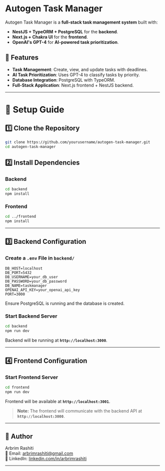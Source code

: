 # Autogen Task Manager

Autogen Task Manager is a **full-stack task management system** built with:
- **NestJS + TypeORM + PostgreSQL** for the **backend**.
- **Next.js + Chakra UI** for the **frontend**.
- **OpenAI's GPT-4** for **AI-powered task prioritization**.

## 🚀 Features
- **Task Management**: Create, view, and update tasks with deadlines.
- **AI Task Prioritization**: Uses GPT-4 to classify tasks by priority.
- **Database Integration**: PostgreSQL with TypeORM.
- **Full-Stack Application**: Next.js frontend + NestJS backend.

---

# 🔧 Setup Guide

## 1️⃣ Clone the Repository
```sh
git clone https://github.com/yourusername/autogen-task-manager.git
cd autogen-task-manager
```

## 2️⃣ Install Dependencies

### Backend
```sh
cd backend
npm install
```

### Frontend
```sh
cd ../frontend
npm install
```

---

## 3️⃣ Backend Configuration

### Create a `.env` File in `backend/`
```
DB_HOST=localhost
DB_PORT=5432
DB_USERNAME=your_db_user
DB_PASSWORD=your_db_password
DB_NAME=taskmanager
OPENAI_API_KEY=your_openai_api_key
PORT=3000
```
Ensure PostgreSQL is running and the database is created.

### Start Backend Server
```sh
cd backend
npm run dev
```
Backend will be running at **`http://localhost:3000`**.

---

## 4️⃣ Frontend Configuration

### Start Frontend Server
```sh
cd frontend
npm run dev
```
Frontend will be available at **`http://localhost:3001`**.

> **Note:** The frontend will communicate with the backend API at **`http://localhost:3000`**.

---

## 👤 Author
Arbrim Rashiti  
📧 Email: [arbrimrashiti@gmail.com](mailto:arbrimrashiti@gmail.com)  
🔗 LinkedIn: [linkedin.com/in/arbrimrashiti](https://linkedin.com/in/arbrimrashiti)

---
